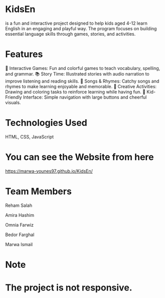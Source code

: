 # KidsEn 
is a fun and interactive project designed to help kids aged 4-12 learn English in an engaging and playful way. The program focuses on building essential language skills through games, stories, and activities.
# Features
🐾 Interactive Games: Fun and colorful games to teach vocabulary, spelling, and grammar.
📚 Story Time: Illustrated stories with audio narration to improve listening and reading skills.
🎵 Songs & Rhymes: Catchy songs and rhymes to make learning enjoyable and memorable.
🎨 Creative Activities: Drawing and coloring tasks to reinforce learning while having fun.
👶 Kid-Friendly Interface: Simple navigation with large buttons and cheerful visuals.
# Technologies Used
HTML, CSS, JavaScript
# You can see the Website from here
https://marwa-younes97.github.io/KidsEn/
# Team Members
Reham Salah

Amira Hashim

Omnia Farwiz

Bedor Farghal

Marwa Ismail
# Note
# The project is not responsive.
